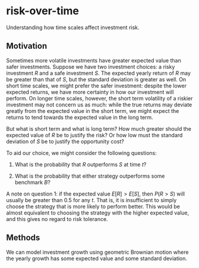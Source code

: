 # risk-over-time

Understanding how time scales affect investment risk.

## Motivation

Sometimes more volatile investments have greater expected value than safer investments. Suppose we have two investment choices: a risky investment $R$ and a safe investment $S$. The expected yearly return of $R$ may be greater than that of $S$, but the standard deviation is greater as well. On short time scales, we might prefer the safer investment: despite the lower expected returns, we have more certainty in how our investment will perform. On longer time scales, however, the short term volatility of a riskier investment may not concern us as much: while the true returns may deviate greatly from the expected value in the short term, we might expect the returns to tend towards the expected value in the long term.

But what is short term and what is long term? How much greater should the expected value of $R$ be to justify the risk? Or how low must the standard deviation of $S$ be to justify the opportunity cost?

To aid our choice, we might consider the following questions:

1) What is the probability that $R$ outperforms $S$ at time $t$?

2) What is the probability that either strategy outperforms some benchmark $B$?

A note on question 1: if the expected value $E[R] > E[S]$, then $P(R>S)$ will usually be greater than $0.5$ for any $t$. That is, it is insufficient to simply choose the strategy that is more likely to perform better. This would be almost equivalent to choosing the strategy with the higher expected value, and this gives no regard to risk tolerance.

## Methods

We can model investment growth using geometric Brownian motion where the yearly growth has some expected value and some standard deviation.

